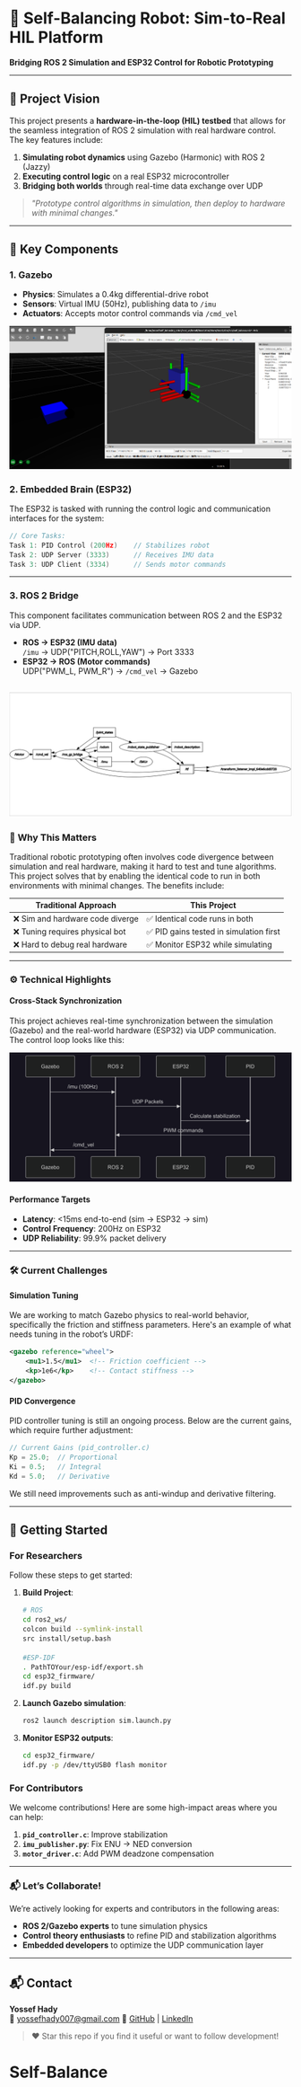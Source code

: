 # 🤖 **Self-Balancing Robot: Sim-to-Real HIL Platform**  
**Bridging ROS 2 Simulation and ESP32 Control for Robotic Prototyping**  

---

## 🌟 **Project Vision**  
This project presents a **hardware-in-the-loop (HIL) testbed** that allows for the seamless integration of ROS 2 simulation with real hardware control. The key features include:  
1. **Simulating robot dynamics** using Gazebo (Harmonic) with ROS 2 (Jazzy)
2. **Executing control logic** on a real ESP32 microcontroller  
3. **Bridging both worlds** through real-time data exchange over UDP  

> *"Prototype control algorithms in simulation, then deploy to hardware with minimal changes."*

---

## 🧩 **Key Components**  

### 1. **Gazebo**  
- **Physics**: Simulates a 0.4kg differential-drive robot  
- **Sensors**: Virtual IMU (50Hz), publishing data to `/imu`  
- **Actuators**: Accepts motor control commands via `/cmd_vel`  

![Gazebo Screenshot](docs/gazebo_screenshot.png)  

### 2. **Embedded Brain (ESP32)**  
The ESP32 is tasked with running the control logic and communication interfaces for the system:  
```c
// Core Tasks:
Task 1: PID Control (200Hz)    // Stabilizes robot
Task 2: UDP Server (3333)      // Receives IMU data  
Task 3: UDP Client (3334)      // Sends motor commands
```

---

### 3. **ROS 2 Bridge**  
This component facilitates communication between ROS 2 and the ESP32 via UDP.  
- **ROS → ESP32 (IMU data)**  
  `/imu` → UDP("PITCH,ROLL,YAW") → Port 3333  
- **ESP32 → ROS (Motor commands)**  
  UDP("PWM_L, PWM_R") → `/cmd_vel` → Gazebo

![Node_Tree](docs/node_tree.png)  
---

### 🚀 **Why This Matters**  
Traditional robotic prototyping often involves code divergence between simulation and real hardware, making it hard to test and tune algorithms. This project solves that by enabling the identical code to run in both environments with minimal changes. The benefits include:

| **Traditional Approach** | **This Project** |
|--------------------------|------------------|
| ❌ Sim and hardware code diverge | ✅ Identical code runs in both |
| ❌ Tuning requires physical bot | ✅ PID gains tested in simulation first |
| ❌ Hard to debug real hardware | ✅ Monitor ESP32 while simulating |

---

### ⚙️ **Technical Highlights**  

#### Cross-Stack Synchronization  
This project achieves real-time synchronization between the simulation (Gazebo) and the real-world hardware (ESP32) via UDP communication. The control loop looks like this:

![Mermaid_Chart](docs/chart.png)

#### **Performance Targets**  
- **Latency**: <15ms end-to-end (sim → ESP32 → sim)  
- **Control Frequency**: 200Hz on ESP32  
- **UDP Reliability**: 99.9% packet delivery  

---

### 🛠️ **Current Challenges**  

#### **Simulation Tuning**  
We are working to match Gazebo physics to real-world behavior, specifically the friction and stiffness parameters. Here's an example of what needs tuning in the robot’s URDF:  
```xml
<gazebo reference="wheel">
    <mu1>1.5</mu1>  <!-- Friction coefficient -->
    <kp>1e6</kp>    <!-- Contact stiffness -->
</gazebo>
```

#### **PID Convergence**  
PID controller tuning is still an ongoing process. Below are the current gains, which require further adjustment:  
```c
// Current Gains (pid_controller.c)
Kp = 25.0;  // Proportional  
Ki = 0.5;   // Integral  
Kd = 5.0;   // Derivative
```
We still need improvements such as anti-windup and derivative filtering.

---

## 🏃 **Getting Started**  

### For Researchers  
Follow these steps to get started:  
1. **Build Project**:  
   ```bash
   # ROS
   cd ros2_ws/
   colcon build --symlink-install
   src install/setup.bash

   #ESP-IDF
   . PathTOYour/esp-idf/export.sh
   cd esp32_firmware/
   idf.py build
   ```

3. **Launch Gazebo simulation**:  
   ```bash
   ros2 launch description sim.launch.py
   ```

4. **Monitor ESP32 outputs**:  
   ```bash
   cd esp32_firmware/
   idf.py -p /dev/ttyUSB0 flash monitor
   ```

### For Contributors  
We welcome contributions! Here are some high-impact areas where you can help:  
1. **`pid_controller.c`**: Improve stabilization  
2. **`imu_publisher.py`**: Fix ENU → NED conversion  
3. **`motor_driver.c`**: Add PWM deadzone compensation  

---

### 📬 **Let’s Collaborate!**  
We’re actively looking for experts and contributors in the following areas:  
- **ROS 2/Gazebo experts** to tune simulation physics  
- **Control theory enthusiasts** to refine PID and stabilization algorithms  
- **Embedded developers** to optimize the UDP communication layer  

---

## 📬 Contact

**Yossef Hady**  
📧 yossefhady007@gmail.com
🔗 [GitHub](https://github.com/yossefhady/) | [LinkedIn](https://www.linkedin.com/in/yossefhady/)



> ❤️ Star this repo if you find it useful or want to follow development!
# Self-Balance
